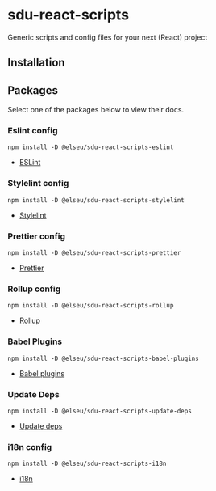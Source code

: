 # sdu-react-scripts

Generic scripts and config files for your next (React) project

## Installation

## Packages

Select one of the packages below to view their docs.

### Eslint config

`npm install -D @elseu/sdu-react-scripts-eslint`

- [ESLint](./packages/eslint)

### Stylelint config

`npm install -D @elseu/sdu-react-scripts-stylelint`

- [Stylelint](./packages/stylelint)

### Prettier config

`npm install -D @elseu/sdu-react-scripts-prettier`

- [Prettier](./packages/prettier)

### Rollup config

`npm install -D @elseu/sdu-react-scripts-rollup`

- [Rollup](./packages/rollup)

### Babel Plugins

`npm install -D @elseu/sdu-react-scripts-babel-plugins`

- [Babel plugins](./packages/babel-plugins)

### Update Deps

`npm install -D @elseu/sdu-react-scripts-update-deps`

- [Update deps](./packages/update-deps)

### i18n config

`npm install -D @elseu/sdu-react-scripts-i18n`

- [i18n](./packages/i18n)
